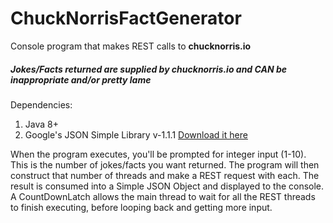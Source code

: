 # ChuckNorrisFactGenerator
Console program that makes REST calls to <b>chucknorris.io</b>
<h5>Jokes/Facts returned are supplied by chucknorris.io and CAN be inappropriate and/or pretty lame</h5>

Dependencies:
<ol>
  <li>Java 8+</li>
  <li>Google's JSON Simple Library v-1.1.1 <a href="https://storage.googleapis.com/google-code-archive-     downloads/v2/code.google.com/json-simple/json-simple-1.1.1.jar"> Download it here </a></li>
</ol>

When the program executes, you'll be prompted for integer input (1-10). This is the number of jokes/facts you want returned.
The program will then construct that number of threads and make a REST request with each. The result is consumed into a Simple JSON Object and displayed to the console. A CountDownLatch allows the main thread to wait for all the REST threads to finish executing, before looping back and getting more input.


